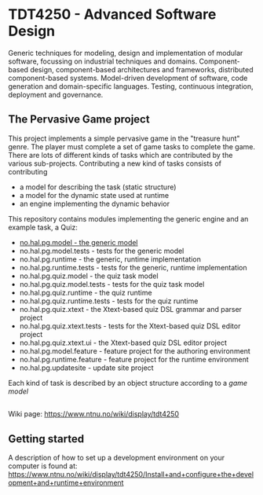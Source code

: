 # TDT4250 - Advanced Software Design

Generic techniques for modeling, design and implementation of modular software, focussing on industrial techniques and domains. Component-based design, component-based architectures and frameworks, distributed component-based systems. Model-driven development of software, code generation and domain-specific languages. Testing, continuous integration, deployment and governance.

## The Pervasive Game project

This project implements a simple pervasive game in the "treasure hunt" genre. The player must complete a set of game tasks to complete the game. There are lots of different kinds of tasks which are contributed by the various sub-projects. Contributing a new kind of tasks consists of contributing
* a model for describing the task (static structure)
* a model for the dynamic state used at runtime
* an engine implementing the dynamic behavior

This repository contains modules implementing the generic engine and an example task, a Quiz:
- [no.hal.pg.model - the generic model](../no.hal.pg.model/readme.md)
- no.hal.pg.model.tests - tests for the generic model
- no.hal.pg.runtime - the generic, runtime implementation
- no.hal.pg.runtime.tests - tests for the generic, runtime implementation
- no.hal.pg.quiz.model - the quiz task model
- no.hal.pg.quiz.model.tests - tests for the quiz task model
- no.hal.pg.quiz.runtime - the quiz runtime
- no.hal.pg.quiz.runtime.tests - tests for the quiz runtime
- no.hal.pg.quiz.xtext - the Xtext-based quiz DSL grammar and parser project
- no.hal.pg.quiz.xtext.tests - tests for the Xtext-based quiz DSL editor project
- no.hal.pg.quiz.xtext.ui - the Xtext-based quiz DSL editor project
- no.hal.pg.model.feature - feature project for the authoring environment
- no.hal.pg.runtime.feature - feature project for the runtime environment
- no.hal.pg.updatesite - update site project

 Each kind of task is described by an object structure according to a *game model* 

##
Wiki page: https://www.ntnu.no/wiki/display/tdt4250

## Getting started
A description of how to set up a development environment on your computer is found at: https://www.ntnu.no/wiki/display/tdt4250/Install+and+configure+the+development+and+runtime+environment
